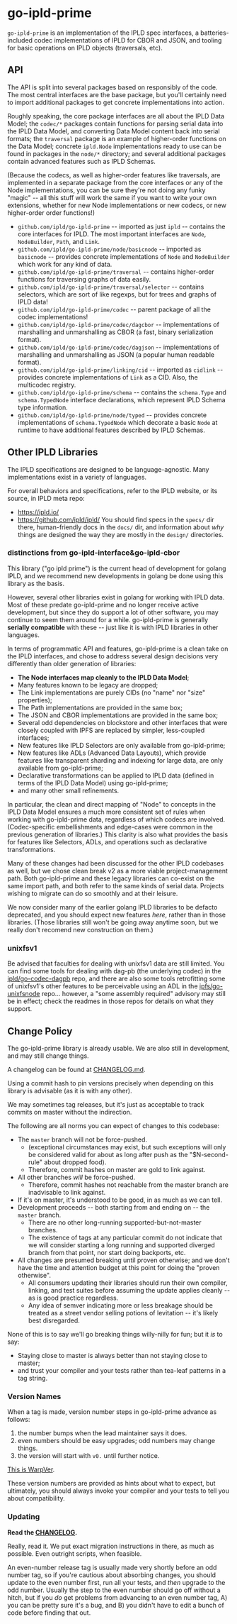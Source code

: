 go-ipld-prime
=============

`go-ipld-prime` is an implementation of the IPLD spec interfaces,
a batteries-included codec implementations of IPLD for CBOR and JSON,
and tooling for basic operations on IPLD objects (traversals, etc).



API
---

The API is split into several packages based on responsibly of the code.
The most central interfaces are the base package,
but you'll certainly need to import additional packages to get concrete implementations into action.

Roughly speaking, the core package interfaces are all about the IPLD Data Model;
the `codec/*` packages contain functions for parsing serial data into the IPLD Data Model,
and converting Data Model content back into serial formats;
the `traversal` package is an example of higher-order functions on the Data Model;
concrete `ipld.Node` implementations ready to use can be found in packages in the `node/*` directory;
and several additional packages contain advanced features such as IPLD Schemas.

(Because the codecs, as well as higher-order features like traversals, are
implemented in a separate package from the core interfaces or any of the Node implementations,
you can be sure they're not doing any funky "magic" -- all this stuff will work the same
if you want to write your own extensions, whether for new Node implementations
or new codecs, or new higher-order order functions!)

- `github.com/ipld/go-ipld-prime` -- imported as just `ipld` -- contains the core interfaces for IPLD.  The most important interfaces are `Node`, `NodeBuilder`, `Path`, and `Link`.
- `github.com/ipld/go-ipld-prime/node/basicnode` -- imported as `basicnode` -- provides concrete implementations of `Node` and `NodeBuilder` which work for any kind of data.
- `github.com/ipld/go-ipld-prime/traversal` -- contains higher-order functions for traversing graphs of data easily.
- `github.com/ipld/go-ipld-prime/traversal/selector` -- contains selectors, which are sort of like regexps, but for trees and graphs of IPLD data!
- `github.com/ipld/go-ipld-prime/codec` -- parent package of all the codec implementations!
- `github.com/ipld/go-ipld-prime/codec/dagcbor` -- implementations of marshalling and unmarshalling as CBOR (a fast, binary serialization format).
- `github.com/ipld/go-ipld-prime/codec/dagjson` -- implementations of marshalling and unmarshalling as JSON (a popular human readable format).
- `github.com/ipld/go-ipld-prime/linking/cid` -- imported as `cidlink` -- provides concrete implementations of `Link` as a CID.  Also, the multicodec registry.
- `github.com/ipld/go-ipld-prime/schema` -- contains the `schema.Type` and `schema.TypedNode` interface declarations, which represent IPLD Schema type information.
- `github.com/ipld/go-ipld-prime/node/typed` -- provides concrete implementations of `schema.TypedNode` which decorate a basic `Node` at runtime to have additional features described by IPLD Schemas.



Other IPLD Libraries
--------------------

The IPLD specifications are designed to be language-agnostic.
Many implementations exist in a variety of languages.

For overall behaviors and specifications, refer to the IPLD website, or its source, in IPLD meta repo:
- https://ipld.io/
- https://github.com/ipld/ipld/
You should find specs in the `specs/` dir there,
human-friendly docs in the `docs/` dir,
and information about _why_ things are designed the way they are mostly in the `design/` directories.


### distinctions from go-ipld-interface&go-ipld-cbor

This library ("go ipld prime") is the current head of development for golang IPLD,
and we recommend new developments in golang be done using this library as the basis.

However, several other libraries exist in golang for working with IPLD data.
Most of these predate go-ipld-prime and no longer receive active development,
but since they do support a lot of other software, you may continue to seem them around for a while.
go-ipld-prime is generally **serially compatible** with these -- just like it is with IPLD libraries in other languages.

In terms of programmatic API and features, go-ipld-prime is a clean take on the IPLD interfaces,
and chose to address several design decisions very differently than older generation of libraries:

- **The Node interfaces map cleanly to the IPLD Data Model**;
- Many features known to be legacy are dropped;
- The Link implementations are purely CIDs (no "name" nor "size" properties);
- The Path implementations are provided in the same box;
- The JSON and CBOR implementations are provided in the same box;
- Several odd dependencies on blockstore and other interfaces that were closely coupled with IPFS are replaced by simpler, less-coupled interfaces;
- New features like IPLD Selectors are only available from go-ipld-prime;
- New features like ADLs (Advanced Data Layouts), which provide features like transparent sharding and indexing for large data, are only available from go-ipld-prime;
- Declarative transformations can be applied to IPLD data (defined in terms of the IPLD Data Model) using go-ipld-prime;
- and many other small refinements.

In particular, the clean and direct mapping of "Node" to concepts in the IPLD Data Model
ensures a much more consistent set of rules when working with go-ipld-prime data, regardless of which codecs are involved.
(Codec-specific embellishments and edge-cases were common in the previous generation of libraries.)
This clarity is also what provides the basis for features like Selectors, ADLs, and operations such as declarative transformations.

Many of these changes had been discussed for the other IPLD codebases as well,
but we chose clean break v2 as a more viable project-management path.
Both go-ipld-prime and these legacy libraries can co-exist on the same import path, and both refer to the same kinds of serial data.
Projects wishing to migrate can do so smoothly and at their leisure.

We now consider many of the earlier golang IPLD libraries to be defacto deprecated,
and you should expect new features *here*, rather than in those libraries.
(Those libraries still won't be going away anytime soon, but we really don't recomend new construction on them.)

### unixfsv1

Be advised that faculties for dealing with unixfsv1 data are still limited.
You can find some tools for dealing with dag-pb (the underlying codec) in the [ipld/go-codec-dagpb](https://github.com/ipld/go-codec-dagpb) repo,
and there are also some tools retrofitting some of unixfsv1's other features to be perceivable using an ADL in the [ipfs/go-unixfsnode](https://github.com/ipfs/go-unixfsnode) repo...
however, a "some assembly required" advisory may still be in effect; check the readmes in those repos for details on what they support.



Change Policy
-------------

The go-ipld-prime library is already usable.  We are also still in development, and may still change things.

A changelog can be found at [CHANGELOG.md](CHANGELOG.md).

Using a commit hash to pin versions precisely when depending on this library is advisable (as it is with any other).

We may sometimes tag releases, but it's just as acceptable to track commits on master without the indirection.

The following are all norms you can expect of changes to this codebase:

- The `master` branch will not be force-pushed.
    - (exceptional circumstances may exist, but such exceptions will only be considered valid for about as long after push as the "$N-second-rule" about dropped food).
    - Therefore, commit hashes on master are gold to link against.
- All other branches *will* be force-pushed.
    - Therefore, commit hashes not reachable from the master branch are inadvisable to link against.
- If it's on master, it's understood to be good, in as much as we can tell.
- Development proceeds -- both starting from and ending on -- the `master` branch.
    - There are no other long-running supported-but-not-master branches.
    - The existence of tags at any particular commit do not indicate that we will consider starting a long running and supported diverged branch from that point, nor start doing backports, etc.
- All changes are presumed breaking until proven otherwise; and we don't have the time and attention budget at this point for doing the "proven otherwise".
    - All consumers updating their libraries should run their own compiler, linking, and test suites before assuming the update applies cleanly -- as is good practice regardless.
    - Any idea of semver indicating more or less breakage should be treated as a street vendor selling potions of levitation -- it's likely best disregarded.

None of this is to say we'll go breaking things willy-nilly for fun; but it *is* to say:

- Staying close to master is always better than not staying close to master;
- and trust your compiler and your tests rather than tea-leaf patterns in a tag string.


### Version Names

When a tag is made, version number steps in go-ipld-prime advance as follows:

1. the number bumps when the lead maintainer says it does.
2. even numbers should be easy upgrades; odd numbers may change things.
3. the version will start with `v0.` until further notice.

[This is WarpVer](https://gist.github.com/warpfork/98d2f4060c68a565e8ad18ea4814c25f).

These version numbers are provided as hints about what to expect,
but ultimately, you should always invoke your compiler and your tests to tell you about compatibility.


### Updating

**Read the [CHANGELOG](CHANGELOG.md).**

Really, read it.  We put exact migration instructions in there, as much as possible.  Even outright scripts, when feasible.

An even-number release tag is usually made very shortly before an odd number tag,
so if you're cautious about absorbing changes, you should update to the even number first,
run all your tests, and *then* upgrade to the odd number.
Usually the step to the even number should go off without a hitch, but if you *do* get problems from advancing to an even number tag,
A) you can be pretty sure it's a bug, and B) you didn't have to edit a bunch of code before finding that out.
